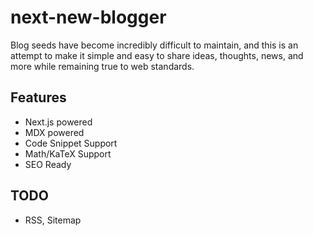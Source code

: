 # next-new-blogger

Blog seeds have become incredibly difficult to maintain, and this is an attempt to make it simple and easy to share ideas, thoughts, news, and more while remaining true to web standards.

## Features

- Next.js powered
- MDX powered
- Code Snippet Support
- Math/KaTeX Support
- SEO Ready

## TODO

- RSS, Sitemap
